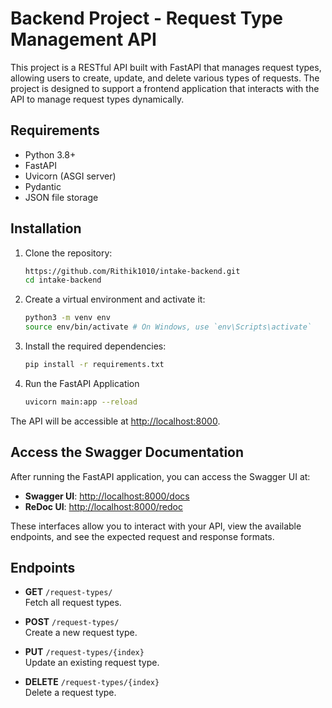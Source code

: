 # Backend Project - Request Type Management API

This project is a RESTful API built with FastAPI that manages request types, allowing users to create, update, and delete various types of requests. The project is designed to support a frontend application that interacts with the API to manage request types dynamically.

## Requirements

-   Python 3.8+
-   FastAPI
-   Uvicorn (ASGI server)
-   Pydantic
-   JSON file storage

## Installation

1.  Clone the repository:

    ```bash
    https://github.com/Rithik1010/intake-backend.git
    cd intake-backend

    ```

2.  Create a virtual environment and activate it:

    ```bash
    python3 -m venv env
    source env/bin/activate # On Windows, use `env\Scripts\activate`
    ```

3.  Install the required dependencies:

    ```bash
    pip install -r requirements.txt
    ```

4.  Run the FastAPI Application

    ```bash
    uvicorn main:app --reload
    ```

The API will be accessible at [http://localhost:8000](http://localhost:8000).

## Access the Swagger Documentation

After running the FastAPI application, you can access the Swagger UI at:

-   **Swagger UI**: [http://localhost:8000/docs](http://localhost:8000/docs)
-   **ReDoc UI**: [http://localhost:8000/redoc](http://localhost:8000/redoc)

These interfaces allow you to interact with your API, view the available endpoints, and see the expected request and response formats.

## Endpoints

-   **GET** `/request-types/`  
    Fetch all request types.

-   **POST** `/request-types/`  
    Create a new request type.

-   **PUT** `/request-types/{index}`  
    Update an existing request type.

-   **DELETE** `/request-types/{index}`  
    Delete a request type.
